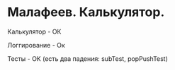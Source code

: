 # Малафеев. Калькулятор.

Калькулятор - ОК

Логгирование - Ок

Тесты - ОК (есть два падения: subTest, popPushTest)
